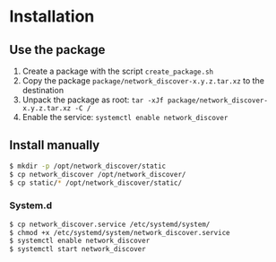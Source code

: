 # Installation

## Use the package

1. Create a package with the script `create_package.sh`
2. Copy the package `package/network_discover-x.y.z.tar.xz` to the destination
3. Unpack the package as root: `tar -xJf package/network_discover-x.y.z.tar.xz -C /`
4. Enable the service: `systemctl enable network_discover`

## Install manually

```bash
$ mkdir -p /opt/network_discover/static
$ cp network_discover /opt/network_discover/
$ cp static/* /opt/network_discover/static/
```

### System.d

```bash
$ cp network_discover.service /etc/systemd/system/
$ chmod +x /etc/systemd/system/network_discover.service
$ systemctl enable network_discover
$ systemctl start network_discover
```

